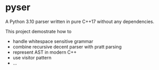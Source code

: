 # pyser
A Python 3.10 parser written in pure C++17 without any dependencies.

This project demostrate how to
- handle whitespace sensitive grammar 
- combine recursive decent parser with pratt parsing
- represent AST in modern C++
- use visitor pattern
- ...
